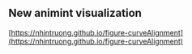 ## New animint visualization
[https://nhintruong.github.io/figure-curveAlignment](https://nhintruong.github.io/figure-curveAlignment)

